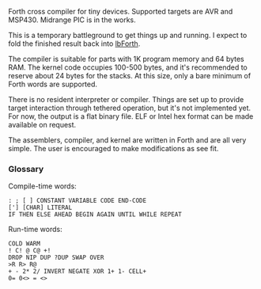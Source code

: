 Forth cross compiler for tiny devices.  Supported targets are AVR and
MSP430.  Midrange PIC is in the works.

This is a temporary battleground to get things up and running.  I
expect to fold the finished result back into
[lbForth](http://github.com/larsbrinkhoff/lbForth).

The compiler is suitable for parts with 1K program memory and 64 bytes
RAM.  The kernel code occupies 100-500 bytes, and it's recommended to
reserve about 24 bytes for the stacks.  At this size, only a bare
minimum of Forth words are supported.

There is no resident interpreter or compiler.  Things are set up to
provide target interaction through tethered operation, but it's not
implemented yet.  For now, the output is a flat binary file.  ELF or
Intel hex format can be made available on request.

The assemblers, compiler, and kernel are written in Forth and are all
very simple.  The user is encouraged to make modifications as see fit.

### Glossary 
 
Compile-time words:

    : ; [ ] CONSTANT VARIABLE CODE END-CODE
    ['] [CHAR] LITERAL
    IF THEN ELSE AHEAD BEGIN AGAIN UNTIL WHILE REPEAT

Run-time words:

    COLD WARM
    ! C! @ C@ +!
    DROP NIP DUP ?DUP SWAP OVER
    >R R> R@
    + - 2* 2/ INVERT NEGATE XOR 1+ 1- CELL+
    0= 0<> = <>
